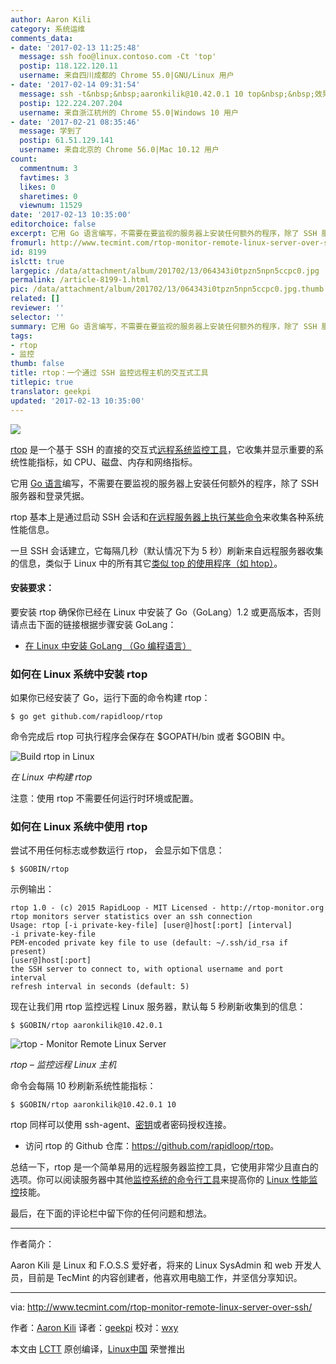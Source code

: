 ```yaml
---
author: Aaron Kili
category: 系统运维
comments_data:
- date: '2017-02-13 11:25:48'
  message: ssh foo@linux.contoso.com -Ct 'top'
  postip: 118.122.120.11
  username: 来自四川成都的 Chrome 55.0|GNU/Linux 用户
- date: '2017-02-14 09:31:54'
  message: ssh -t&nbsp;&nbsp;aaronkilik@10.42.0.1 10 top&nbsp;&nbsp;效果一样
  postip: 122.224.207.204
  username: 来自浙江杭州的 Chrome 55.0|Windows 10 用户
- date: '2017-02-21 08:35:46'
  message: 学到了
  postip: 61.51.129.141
  username: 来自北京的 Chrome 56.0|Mac 10.12 用户
count:
  commentnum: 3
  favtimes: 3
  likes: 0
  sharetimes: 0
  viewnum: 11529
date: '2017-02-13 10:35:00'
editorchoice: false
excerpt: 它用 Go 语言编写，不需要在要监视的服务器上安装任何额外的程序，除了 SSH 服务器和登录凭据。
fromurl: http://www.tecmint.com/rtop-monitor-remote-linux-server-over-ssh/
id: 8199
islctt: true
largepic: /data/attachment/album/201702/13/064343i0tpzn5npn5ccpc0.jpg
permalink: /article-8199-1.html
pic: /data/attachment/album/201702/13/064343i0tpzn5npn5ccpc0.jpg.thumb.jpg
related: []
reviewer: ''
selector: ''
summary: 它用 Go 语言编写，不需要在要监视的服务器上安装任何额外的程序，除了 SSH 服务器和登录凭据。
tags:
- rtop
- 监控
thumb: false
title: rtop：一个通过 SSH 监控远程主机的交互式工具
titlepic: true
translator: geekpi
updated: '2017-02-13 10:35:00'
---
```


![](/data/attachment/album/201702/13/064343i0tpzn5npn5ccpc0.jpg)


[rtop](http://www.rtop-monitor.org/) 是一个基于 SSH 的直接的交互式[远程系统监控工具](http://www.tecmint.com/command-line-tools-to-monitor-linux-performance/)，它收集并显示重要的系统性能指标，如 CPU、磁盘、内存和网络指标。


它用 [Go 语言](http://www.tecmint.com/install-go-in-linux/)编写，不需要在要监视的服务器上安装任何额外的程序，除了 SSH 服务器和登录凭据。


rtop 基本上是通过启动 SSH 会话和[在远程服务器上执行某些命令](http://www.tecmint.com/execute-commands-on-multiple-linux-servers-using-pssh/)来收集各种系统性能信息。


一旦 SSH 会话建立，它每隔几秒（默认情况下为 5 秒）刷新来自远程服务器收集的信息，类似于 Linux 中的所有其它[类似 top 的使用程序（如 htop）](http://www.tecmint.com/install-htop-linux-process-monitoring-for-rhel-centos-fedora/)。


#### 安装要求：


要安装 rtop 确保你已经在 Linux 中安装了 Go（GoLang）1.2 或更高版本，否则请点击下面的链接根据步骤安装 GoLang：


* [在 Linux 中安装 GoLang （Go 编程语言）](http://www.tecmint.com/install-go-in-linux/)


### 如何在 Linux 系统中安装 rtop


如果你已经安装了 Go，运行下面的命令构建 rtop：



```
$ go get github.com/rapidloop/rtop

```

命令完成后 rtop 可执行程序会保存在 $GOPATH/bin 或者 $GOBIN 中。


![Build rtop in Linux](/data/attachment/album/201702/13/064357w94x9jjtxl1rbruk.png)


*在 Linux 中构建 rtop*


注意：使用 rtop 不需要任何运行时环境或配置。


### 如何在 Linux 系统中使用 rtop


尝试不用任何标志或参数运行 rtop， 会显示如下信息：



```
$ $GOBIN/rtop

```

示例输出：



```
rtop 1.0 - (c) 2015 RapidLoop - MIT Licensed - http://rtop-monitor.org
rtop monitors server statistics over an ssh connection
Usage: rtop [-i private-key-file] [user@]host[:port] [interval]
-i private-key-file
PEM-encoded private key file to use (default: ~/.ssh/id_rsa if present)
[user@]host[:port]
the SSH server to connect to, with optional username and port
interval
refresh interval in seconds (default: 5)

```

现在让我们用 rtop 监控远程 Linux 服务器，默认每 5 秒刷新收集到的信息：



```
$ $GOBIN/rtop aaronkilik@10.42.0.1 

```

![rtop - Monitor Remote Linux Server](/data/attachment/album/201702/13/064358r5vx5cuzdvb5cebu.png)


*rtop – 监控远程 Linux 主机*


命令会每隔 10 秒刷新系统性能指标：



```
$ $GOBIN/rtop aaronkilik@10.42.0.1 10

```

rtop 同样可以使用 ssh-agent、[密钥](http://www.tecmint.com/ssh-passwordless-login-using-ssh-keygen-in-5-easy-steps/)或者密码授权连接。


* 访问 rtop 的 Github 仓库：<https://github.com/rapidloop/rtop>。


总结一下，rtop 是一个简单易用的远程服务器监控工具，它使用非常少且直白的选项。你可以阅读服务器中其他[监控系统的命令行工具](http://www.tecmint.com/command-line-tools-to-monitor-linux-performance/)来提高你的 [Linux 性能监控](http://www.tecmint.com/linux-performance-monitoring-tools/)技能。


最后，在下面的评论栏中留下你的任何问题和想法。




---


作者简介：


Aaron Kili 是 Linux 和 F.O.S.S 爱好者，将来的 Linux SysAdmin 和 web 开发人员，目前是 TecMint 的内容创建者，他喜欢用电脑工作，并坚信分享知识。




---


via: <http://www.tecmint.com/rtop-monitor-remote-linux-server-over-ssh/>


作者：[Aaron Kili](http://www.tecmint.com/author/aaronkili/) 译者：[geekpi](https://github.com/geekpi) 校对：[wxy](https://github.com/wxy)


本文由 [LCTT](https://github.com/LCTT/TranslateProject) 原创编译，[Linux中国](https://linux.cn/) 荣誉推出